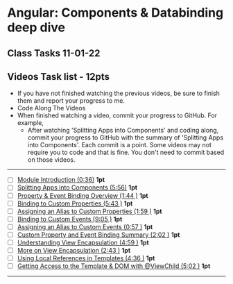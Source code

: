 # Angular: Components & Databinding deep dive
## Class Tasks 11-01-22

## Videos Task list -  12pts
- If you have not finished watching the previous videos, be sure to finish them and report your progress to me. 
- Code Along The Videos
- When finished watching a video, commit your progress to GitHub. For example, 
  - After watching 'Splitting Apps into Components' and coding along, commit your progress to GitHub with the summary of 'Splitting Apps into Components'. Each commit is a point. Some videos may not require you to code and that is fine. You don't need to commit based on those videos.
<hr>

- [ ] [Module Introduction (0:36)](https://pro.academind.com/courses/765847/lectures/13901530) **1pt**
- [ ] [Splitting Apps into Components (5:56)](https://pro.academind.com/courses/765847/lectures/13901535) **1pt**
- [ ] [Property & Event Binding Overview (1:44 )](https://pro.academind.com/courses/765847/lectures/13901543) **1pt**
- [ ] [Binding to Custom Properties (5:43 )](https://pro.academind.com/courses/765847/lectures/13901527) **1pt**
- [ ] [Assigning an Alias to Custom Properties (1:59 )](https://pro.academind.com/courses/765847/lectures/13901528) **1pt**
- [ ] [Binding to Custom Events (9:05 )](https://pro.academind.com/courses/765847/lectures/13901536) **1pt**
- [ ] [Assigning an Alias to Custom Events (0:57 )](https://pro.academind.com/courses/765847/lectures/13901542) **1pt**
- [ ] [Custom Property and Event Binding Summary (2:02 )](https://pro.academind.com/courses/765847/lectures/13901547) **1pt**
- [ ] [Understanding View Encapsulation (4:59 )](https://pro.academind.com/courses/765847/lectures/13901537) **1pt**
- [ ] [More on View Encapsulation (2:43 )](https://pro.academind.com/courses/765847/lectures/13901545) **1pt**
- [ ] [Using Local References in Templates (4:36 )](https://pro.academind.com/courses/765847/lectures/13901533) **1pt**
- [ ] [Getting Access to the Template & DOM with @ViewChild (5:02 )](https://pro.academind.com/courses/765847/lectures/13901534) **1pt**

<hr>

